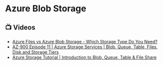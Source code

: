 # Azure Blob Storage

## 📺 Videos
- [Azure Files vs Azure Blob Storage - Which Storage Type Do You Need?](https://www.youtube.com/watch?v=QpG3o9cOF10)
- [AZ-900 Episode 11 | Azure Storage Services | Blob, Queue, Table, Files, Disk and Storage Tiers](https://www.youtube.com/watch?v=_Qlkvd4ZQuo)
- [Azure Storage Tutorial | Introduction to Blob, Queue, Table & File Share](https://www.youtube.com/watch?v=UzTtastcBsk)
